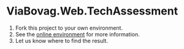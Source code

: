 # ViaBovag.Web.TechAssessment

1. Fork this project to your own environment.
1. See the [online environment](https://viabovag-frontend-assessment-app-a.azurewebsites.net/) for more information.
1. Let us know where to find the result.